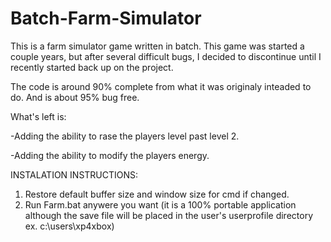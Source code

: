 # Batch-Farm-Simulator

This is a farm simulator game written in batch. This game was started a couple years, but after several difficult bugs, I decided to discontinue until I recently started back up on the project.

The code is around 90% complete from what it was originaly inteaded to do. And is about 95% bug free.

What's left is:

-Adding the ability to rase the players level past level 2.

-Adding the ability to modify the players energy.

INSTALATION INSTRUCTIONS:

1. Restore default buffer size and window size for cmd if changed.
2. Run Farm.bat anywere you want (it is a 100% portable application although the save file will be placed in the user's userprofile directory ex. c:\users\xp4xbox)

